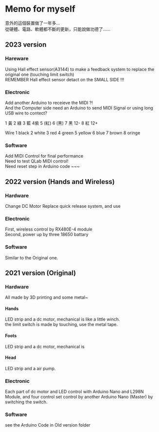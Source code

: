 # Memo for myself
意外的這個裝置做了一年多...  
從硬體、電路、軟體都不斷的更新，只能說做功德了......  

## 2023 version
### Hareware
Using Hall effect sensor(A3144) to make a feedback system to replace the original one (touching limit switch)  
REMEMBER Hall effect sensor detact on the SMALL SIDE !!!   

### Electronic
Add another Arduino to receieve the MIDI ?!   
And the Computer side need an Arduino to send MIDI Signal or using long USB wire to contect?  

1 黃
2 綠
3 藍
4紫
5 (紅)
6 (黑)
7 黑 12-
8 紅 12+

Wire
1 black
2 white
3 red
4 green
5 yellow
6 blue 
7 brown
8 oringe
  
### Software 
Add MIDI Control for final performance  
Need to test QLab MIDI control!  
Need  reset step in Arduino code ~~~


## 2022 version (Hands and Wireless)
### Hardware 
Change DC Motor 
Replace quick release system, and use 
### Electronic
First, wireless control by RX480E-4 module  
Second, power up by three 18650 battary
### Software 
Similar to the Original one.  


## 2021 version (Original)
### Hardware
All made by 3D printing and some metal~  
#### Hands  
LED strip and a dc motor, mechanical is like a little winch.  
the limit switch is made by touching, use the metal tape.  
#### Foots  
LED strip and a dc motor, mechanical is  
#### Head  
LED strip and a air pump.  

### Electronic
Each part of dc motor and LED control with Arduino Nano and L298N Module, 
and four control set control by another Arduino Nano (Master) by switching the switch.  

### Software
see the Arduino Code in Old version folder   
